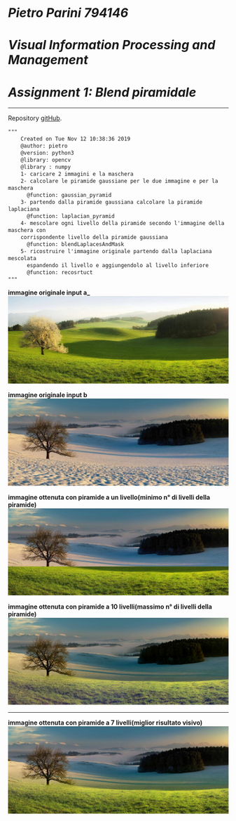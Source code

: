 
# ___Pietro Parini 794146___
# ___Visual Information Processing and Management___
# ___Assignment 1: Blend piramidale___

******
Repository [gitHub](https://github.com/pietroparini2/gaussianPyramidBlender).

    """  
        Created on Tue Nov 12 10:38:36 2019  
        @author: pietro  
        @version: python3  
        @library: opencv  
        @library : numpy  
        1- caricare 2 immagini e la maschera  
        2- calcolare le piramide gaussiane per le due immagine e per la maschera  
          @function: gaussian_pyramid  
        3- partendo dalla piramide gaussiana calcolare la piramide laplaciana  
          @function: laplacian_pyramid  
        4- mescolare ogni livello della piramide secondo l'immagine della maschera con
        corrispondente livello della piramide gaussiana  
          @function: blendLaplacesAndMask  
        5- ricostruire l'immagine originale partendo dalla laplaciana mescolata
          espandendo il livello e aggiungendolo al livello inferiore  
          @function: recosrtuct  
    """

**immagine originale input a_**
![Alt original_a](./img/summer.jpg? "input_original_a")  

**immagine originale input b**
![Alt original_b](./img/winter.jpg "input_original_b")  

**immagine ottenuta con piramide a un livello(minimo n° di livelli della piramide)**
![Alt level_1](./img/imageFinal0.jpg "Immagine ottenuta con piramide a 1 livello")  

**immagine ottenuta con piramide a 10 livelli(massimo n° di livelli della piramide)**
![Alt level_9](./img/imageFinal10.jpg "Immagine ottenuta con piramide a 10 livelli")  

******
**immagine ottenuta con piramide a 7 livelli(miglior risultato visivo)**
![Alt level_7](./img/imageFinal7.jpg "Immagine ottenuta con piramide a 10 livelli")  
